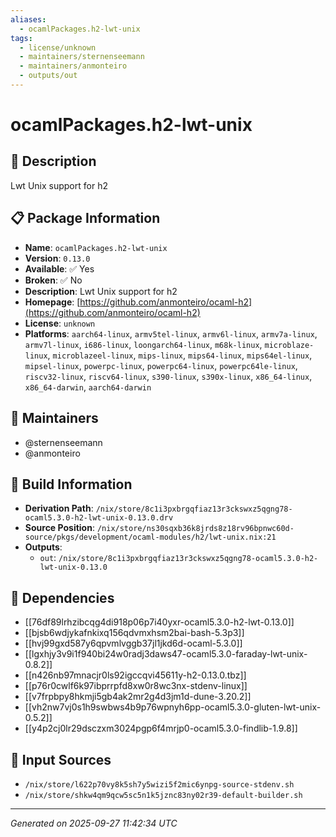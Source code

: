 ```yaml
---
aliases:
  - ocamlPackages.h2-lwt-unix
tags:
  - license/unknown
  - maintainers/sternenseemann
  - maintainers/anmonteiro
  - outputs/out
---
```


# ocamlPackages.h2-lwt-unix

## 📝 Description

Lwt Unix support for h2

## 📋 Package Information

- **Name**: `ocamlPackages.h2-lwt-unix`
- **Version**: `0.13.0`
- **Available**: ✅ Yes
- **Broken**: ✅ No
- **Description**: Lwt Unix support for h2
- **Homepage**: [https://github.com/anmonteiro/ocaml-h2](https://github.com/anmonteiro/ocaml-h2)
- **License**: `unknown`
- **Platforms**: `aarch64-linux`, `armv5tel-linux`, `armv6l-linux`, `armv7a-linux`, `armv7l-linux`, `i686-linux`, `loongarch64-linux`, `m68k-linux`, `microblaze-linux`, `microblazeel-linux`, `mips-linux`, `mips64-linux`, `mips64el-linux`, `mipsel-linux`, `powerpc-linux`, `powerpc64-linux`, `powerpc64le-linux`, `riscv32-linux`, `riscv64-linux`, `s390-linux`, `s390x-linux`, `x86_64-linux`, `x86_64-darwin`, `aarch64-darwin`
## 👥 Maintainers

- @sternenseemann
- @anmonteiro


## 🔧 Build Information

- **Derivation Path**: `/nix/store/8c1i3pxbrgqfiaz13r3ckswxz5qgng78-ocaml5.3.0-h2-lwt-unix-0.13.0.drv`
- **Source Position**: `/nix/store/ns30sqxb36k8jrds8z18rv96bpnwc60d-source/pkgs/development/ocaml-modules/h2/lwt-unix.nix:21`
- **Outputs**:
  - `out`:  `/nix/store/8c1i3pxbrgqfiaz13r3ckswxz5qgng78-ocaml5.3.0-h2-lwt-unix-0.13.0`

## 🔗 Dependencies

- [[76df89lrhzibcqg4di918p06p7i40yxr-ocaml5.3.0-h2-lwt-0.13.0]]
- [[bjsb6wdjykafnkixq156qdvmxhsm2bai-bash-5.3p3]]
- [[hvj99gxd587y6qpvmlvggb37jl1jkd6d-ocaml-5.3.0]]
- [[lgxhjy3v9i1f940bi24w0radj3daws47-ocaml5.3.0-faraday-lwt-unix-0.8.2]]
- [[n426nb97mnacjr0ls92igccqvi45611y-h2-0.13.0.tbz]]
- [[p76r0cwlf6k97ibprrpfd8xw0r8wc3nx-stdenv-linux]]
- [[v7frpbpy8hkmji5gb4ak2mr2g4d3jm1d-dune-3.20.2]]
- [[vh2nw7vj0s1h9swbws4b9p76wpnyh6pp-ocaml5.3.0-gluten-lwt-unix-0.5.2]]
- [[y4p2cj0lr29dsczxm3024pgp6f4mrjp0-ocaml5.3.0-findlib-1.9.8]]

## 📁 Input Sources

- `/nix/store/l622p70vy8k5sh7y5wizi5f2mic6ynpg-source-stdenv.sh`
- `/nix/store/shkw4qm9qcw5sc5n1k5jznc83ny02r39-default-builder.sh`

---
*Generated on 2025-09-27 11:42:34 UTC*
